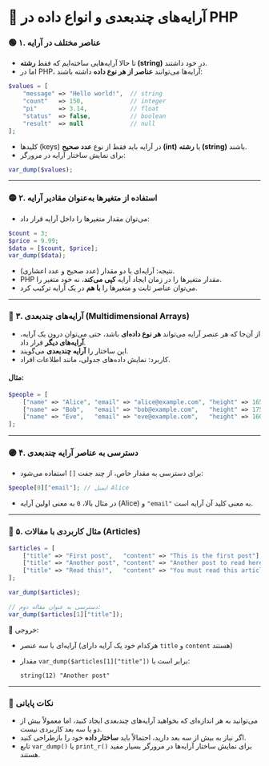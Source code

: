 # 📘 آرایه‌های چندبعدی و انواع داده در PHP

### 🟢 ۱. عناصر مختلف در آرایه

* تا حالا آرایه‌هایی ساخته‌ایم که فقط **رشته (string)** در خود داشتند.
* اما در PHP، آرایه‌ها می‌توانند **عناصر از هر نوع داده** داشته باشند:

```php
$values = [
    "message" => "Hello world!",  // string
    "count"   => 150,             // integer
    "pi"      => 3.14,            // float
    "status"  => false,           // boolean
    "result"  => null             // null
];
```

* کلیدها (keys) در آرایه باید فقط از نوع **عدد صحیح (int)** یا **رشته (string)** باشند.
* برای نمایش ساختار آرایه در مرورگر:

```php
var_dump($values);
```

---

### 🟡 ۲. استفاده از متغیرها به‌عنوان مقادیر آرایه

* می‌توان مقدار متغیرها را داخل آرایه قرار داد:

```php
$count = 3;
$price = 9.99;
$data = [$count, $price];
var_dump($data);
```

* نتیجه: آرایه‌ای با دو مقدار (عدد صحیح و عدد اعشاری).
* PHP مقدار متغیرها را در زمان ایجاد آرایه **کپی می‌کند**، نه خود متغیر را.
* می‌توان عناصر ثابت و متغیرها را **با هم** در یک آرایه ترکیب کرد.

---

### 🔵 ۳. آرایه‌های چندبعدی (Multidimensional Arrays)

* از آن‌جا که هر عنصر آرایه می‌تواند **هر نوع داده‌ای** باشد،
  حتی می‌توان درون یک آرایه، **آرایه‌های دیگر** قرار داد.
* این ساختار را **آرایه چندبعدی** می‌گویند.
* کاربرد: نمایش داده‌های جدولی، مانند اطلاعات افراد.

#### مثال:

```php
$people = [
    ["name" => "Alice", "email" => "alice@example.com", "height" => 165],
    ["name" => "Bob",   "email" => "bob@example.com",   "height" => 175],
    ["name" => "Eve",   "email" => "eve@example.com",   "height" => 160]
];
```

---

### 🟣 ۴. دسترسی به عناصر آرایه چندبعدی

* برای دسترسی به مقدار خاص، از چند جفت `[]` استفاده می‌شود:

```php
$people[0]["email"]; // ایمیل Alice
```

* در مثال بالا، `0` به معنی اولین آرایه (Alice) و `"email"` به معنی کلید آن آرایه است.

---

### 🔴 ۵. مثال کاربردی با مقالات (Articles)

```php
$articles = [
    ["title" => "First post",   "content" => "This is the first post"],
    ["title" => "Another post", "content" => "Another post to read here"],
    ["title" => "Read this!",   "content" => "You must read this article!"]
];

var_dump($articles);

// دسترسی به عنوان مقاله دوم:
var_dump($articles[1]["title"]);
```

📌 خروجی:

* آرایه‌ای با سه عنصر (هرکدام خود یک آرایه دارای `title` و `content` هستند)
* مقدار `var_dump($articles[1]["title"])` برابر است با:

  ```
  string(12) "Another post"
  ```

---

### 🧠 نکات پایانی

* می‌توانید به هر اندازه‌ای که بخواهید آرایه‌های چندبعدی ایجاد کنید، اما معمولاً بیش از دو یا سه بعد کاربردی نیست.
* اگر نیاز به بیش از سه بعد دارید، احتمالاً باید **ساختار داده** خود را بازطراحی کنید.
* تابع `var_dump()` یا `print_r()` برای نمایش ساختار آرایه‌ها در مرورگر بسیار مفید هستند.
